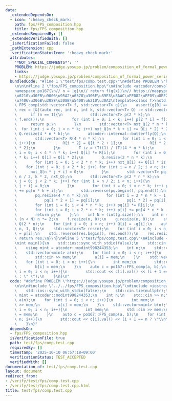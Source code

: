 ```yaml
---
data:
  _extendedDependsOn:
  - icon: ':heavy_check_mark:'
    path: fps/FPS_composition.hpp
    title: fps/FPS_composition.hpp
  _extendedRequiredBy: []
  _extendedVerifiedWith: []
  _isVerificationFailed: false
  _pathExtension: cpp
  _verificationStatusIcon: ':heavy_check_mark:'
  attributes:
    '*NOT_SPECIAL_COMMENTS*': ''
    PROBLEM: https://judge.yosupo.jp/problem/composition_of_formal_power_series_large
    links:
    - https://judge.yosupo.jp/problem/composition_of_formal_power_series_large
  bundledCode: "#line 1 \"test/fps/comp.test.cpp\"\n#define PROBLEM \"https://judge.yosupo.jp/problem/composition_of_formal_power_series_large\"\
    \n\n\n#line 2 \"fps/FPS_composition.hpp\"\n#include <atcoder/convolution>\n\n\
    namespace po167{\n// n = |g|\n// return f(g(x))\n// https://maspypy.com/fps-\u5408\
    \u6210\u30FB\u9006\u95A2\u6570\u306E\u89E3\u8AAC\uFF082\uFF09\u8EE2\u7F6E\u539F\
    \u7406\u306B\u3088\u308B\u5408\u6210\u30A2\ntemplate<class T>\nstd::vector<T>\
    \ FPS_comp(std::vector<T> f, std::vector<T> g){\n    assert(g[0] == 0);\n    auto\
    \ rec = [&](auto rec, int n, int k, std::vector<T> Q) -> std::vector<T> {\n  \
    \      if (n == 1){\n            std::vector<T> p(2 * k);\n            std::reverse(f.begin(),\
    \ f.end());\n            for (int i = 0; i < k; i++) p[2 * i] = f[i];\n      \
    \      return p;\n        }\n        std::vector<T> nxt_Q(2 * n * k);\n      \
    \  for (int i = 0; i < n * k; i++) nxt_Q[n * k + i] += Q[i * 2] * 2;\n       \
    \ Q.resize(4 * n * k);\n        atcoder::internal::butterfly(Q);\n        // Q(-x)\n\
    \        std::vector<T> R(4 * n * k);\n        for (int i = 0; i < 2 * n * k;\
    \ i++){\n            R[i * 2] = Q[i * 2 + 1];\n            R[i * 2 + 1] = Q[i\
    \ * 2];\n        }\n        T iz = (T)(1) / (T)(4 * n * k);\n        for (int\
    \ i = 0; i < 4 * n * k; i++) Q[i] *= R[i];\n        for (int i = 0; i < 2 * n\
    \ * k; i++) Q[i] = Q[i * 2];\n        Q.resize(2 * n * k);\n        atcoder::internal::butterfly_inv(Q);\n\
    \        for (int i = 0; i < 2 * n * k; i++) nxt_Q[i] += Q[i] * iz * 2;\n    \
    \    for (int j = 0; j < 2 * k; j++) for (int i = n / 2; i < n; i++){\n      \
    \      nxt_Q[n * j + i] = 0;\n        }\n        std::vector<T> pq = rec(rec,\
    \ n / 2, k * 2, nxt_Q);\n        std::vector<T> p(2 * n * k);\n        for (int\
    \ j = 0; j < 2 * k; j++) for (int i = n / 2; i < n; i++){\n            pq[n *\
    \ j + i] = 0;\n        }\n        for (int i = 0; i < n * k; i++) p[i * 2 + 1]\
    \ += pq[n * k + i];\n        std::reverse(pq.begin(), pq.end());\n        atcoder::internal::butterfly(pq);\n\
    \        pq.resize(4 * n * k);\n        for (int i = 2 * n * k - 1; i >= 0; i--){\n\
    \            pq[i * 2 + 1] = pq[i];\n            pq[i * 2] = pq[i];\n        }\n\
    \        for (int i = 0; i < 4 * n * k; i++) pq[i] *= R[i];\n        atcoder::internal::butterfly_inv(pq);\n\
    \        for (int i = 0; i < 2 * n * k; i++) p[i] += pq[4 * n * k - 1 - i] * iz;\n\
    \        return p;\n    };\n    int N = (int)g.size();\n    int n = 1;\n    while\
    \ (n < N) n *= 2;\n    f.resize(n, 0);\n    g.resize(n, 0);\n    std::vector<T>\
    \ Q(2 * n);\n    for (int i = 0; i < n; i++) Q[i] = -g[i];\n    auto p = rec(rec,\
    \ n, 1, Q);\n    std::vector<T> res(n);\n    for (int i = 0; i < n; i++) res[i]\
    \ = p[i];\n    std::reverse(res.begin(), res.end());\n    res.resize(N);\n   \
    \ return res;\n}\n}\n#line 5 \"test/fps/comp.test.cpp\"\n#include <iostream>\n\
    \nint main(){\n    std::ios::sync_with_stdio(false);\n    std::cin.tie(nullptr);\n\
    \    using mint = atcoder::modint998244353;\n    int n;\n    std::cin >> n;\n\
    \    std::vector<mint> a(n);\n    for (int i = 0; i < n; i++){\n        int mem;\n\
    \        std::cin >> mem;\n        a[i] = mem;\n    }\n    std::vector<mint> b(n);\n\
    \    for (int i = 0; i < n; i++){\n        int mem;\n        std::cin >> mem;\n\
    \        b[i] = mem;\n    }\n    auto c = po167::FPS_comp(a, b);\n    for (int\
    \ i = 0; i < n; i++){\n        std::cout << c[i].val() << (i + 1 == n ? \"\\n\"\
    \ : \" \");\n    }\n}\n"
  code: "#define PROBLEM \"https://judge.yosupo.jp/problem/composition_of_formal_power_series_large\"\
    \n\n\n#include \"../../fps/FPS_composition.hpp\"\n#include <iostream>\n\nint main(){\n\
    \    std::ios::sync_with_stdio(false);\n    std::cin.tie(nullptr);\n    using\
    \ mint = atcoder::modint998244353;\n    int n;\n    std::cin >> n;\n    std::vector<mint>\
    \ a(n);\n    for (int i = 0; i < n; i++){\n        int mem;\n        std::cin\
    \ >> mem;\n        a[i] = mem;\n    }\n    std::vector<mint> b(n);\n    for (int\
    \ i = 0; i < n; i++){\n        int mem;\n        std::cin >> mem;\n        b[i]\
    \ = mem;\n    }\n    auto c = po167::FPS_comp(a, b);\n    for (int i = 0; i <\
    \ n; i++){\n        std::cout << c[i].val() << (i + 1 == n ? \"\\n\" : \" \");\n\
    \    }\n}"
  dependsOn:
  - fps/FPS_composition.hpp
  isVerificationFile: true
  path: test/fps/comp.test.cpp
  requiredBy: []
  timestamp: '2025-10-10 06:57:18+09:00'
  verificationStatus: TEST_ACCEPTED
  verifiedWith: []
documentation_of: test/fps/comp.test.cpp
layout: document
redirect_from:
- /verify/test/fps/comp.test.cpp
- /verify/test/fps/comp.test.cpp.html
title: test/fps/comp.test.cpp
---
```

